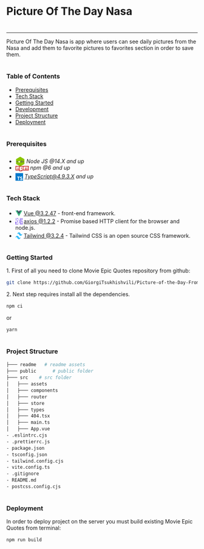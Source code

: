 <div style="display:flex; align-items: center">
  <h1 style="position:relative; top: -6px" >Picture Of The Day Nasa</h1>
</div>

---

Picture Of The Day Nasa is app where users can see daily pictures from the Nasa and add them to favorite pictures to favorites section in order to save them.

#

### Table of Contents

- [Prerequisites](#prerequisites)
- [Tech Stack](#tech-stack)
- [Getting Started](#getting-started)
- [Development](#development)
- [Project Structure](#project-structure)
- [Deployment](#deployment)

#

### Prerequisites

- <img src="readme/assets/node.png" width="25" style="position: relative; top: 8px" /> _Node JS @14.X and up_
- <img src="readme/assets/npm.png" width="35" style="position: relative; top: 4px" /> _npm @6 and up_
- <img src="readme/assets/typescript.png" width="20" style="position: relative; top: 6px" /> *TypeScript@4.9.3.X and up*

#

### Tech Stack

- <img src="readme/assets/vue.png" height="18" style="position: relative; top: 4px" /> [Vue @3.2.47](https://vuejs.org/) - front-end framework.
- <img src="readme/assets/axios.svg" height="18" style="position: relative; top: 4px; width: 18px" /> [axios @1.2.2](https://axios-http.com/) - Promise based HTTP client for the browser and node.js.
- <img src="readme/assets/tailwind.png" height="18" style="position: relative; top: 4px; width: 18px" /> [Tailwind @3.2.4](https://tailwindcss.com/) - Tailwind CSS is an open source CSS framework.

#

### Getting Started

1\. First of all you need to clone Movie Epic Quotes repository from github:

```sh
git clone https://github.com/GiorgiTsukhishvili/Picture-of-the-Day-From-Nasa-Vue.git
```

2\. Next step requires install all the dependencies.

```sh
npm ci
```

or

```sh
yarn
```

#

### Project Structure

```bash
├─── readme   # readme assets
├─── public      # public folder
├─── src    # src folder
│   ├─── assets
│   ├─── components
│   ├─── router
│   ├─── store
│   ├─── types
│   ├─── 404.tsx
│   ├─── main.ts
│   ├─── App.vue
- .eslintrc.cjs
- .prettierrc.js
- package.json
- tsconfig.json
- tailwind.config.cjs
- vite.config.ts
- .gitignore
- README.md
- postcss.config.cjs

```

#

### Deployment

In order to deploy project on the server you must build existing Movie Epic Quotes from terminal:

```sh
npm run build
```
